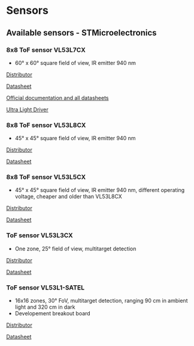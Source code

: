 # Sensors
## Available sensors - STMicroelectronics

### 8x8 ToF sensor VL53L7CX
- 60° x 60° square field of view, IR emitter 940 nm

[Distributor](https://cz.mouser.com/ProductDetail/STMicroelectronics/VL53L7CXV0GC-1?qs=Znm5pLBrcAJT31SCy%252Bo4iQ%3D%3D)

[Datasheet](https://cz.mouser.com/datasheet/2/389/vl53l7cx-3074793.pdf)

[Official documentation and all datasheets](https://www.st.com/en/imaging-and-photonics-solutions/vl53l7cx.html#documentation)

[Ultra Light Driver](https://www.st.com/en/embedded-software/stsw-img036.html)

### 8x8 ToF sensor VL53L8CX
- 45° x 45° square field of view, IR emitter 940 nm

[Distributor](https://cz.mouser.com/ProductDetail/STMicroelectronics/VL53L8CHV0GC-1?qs=1Kr7Jg1SGW%2FbHbziwKnj9A%3D%3D)

[Datasheet](https://cz.mouser.com/pdfDocs/vl53l8ch.pdf)

### 8x8 ToF sensor VL53L5CX
- 45° x 45° square field of view, IR emitter 940 nm, different operating voltage, cheaper and older than VL53L8CX

[Distributor](https://cz.mouser.com/ProductDetail/STMicroelectronics/VL53L5CXV0GC-1?qs=QNEnbhJQKvZPmRJw6ASPyw%3D%3D)

[Datasheet](https://cz.mouser.com/datasheet/2/389/vl53l5cx-2886943.pdf)



### ToF sensor VL53L3CX
- One zone, 25° field of view, multitarget detection

[Distributor](https://cz.mouser.com/ProductDetail/STMicroelectronics/VL53L3CXV0DH-1?qs=OlC7AqGiEDl6J00dxEJKnQ%3D%3D)

[Datasheet](https://cz.mouser.com/datasheet/2/389/vl53l3cx-1799823.pdf)

### ToF sensor VL53L1-SATEL
- 16x16 zones, 30° FoV, multitarget detection, ranging 90 cm in ambient light and 320 cm in dark
- Developement breakout board

[Distributor](https://cz.mouser.com/ProductDetail/STMicroelectronics/VL53L1-SATEL?qs=hWgE7mdIu5T6IRPRSIsdag%3D%3D&srsltid=AfmBOooLSNyJxOkJrpM7YdvhhNEE3AFGxqXK1s0zP8_YRBkOCYJNBler)

[Datasheet](https://cz.mouser.com/datasheet/2/389/vl53l1_satel-1892388.pdf)
